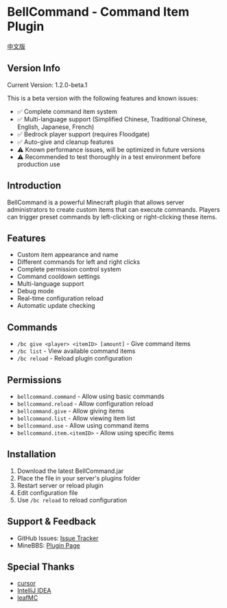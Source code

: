 # BellCommand - Command Item Plugin

[中文版](README.md)

## Version Info
Current Version: 1.2.0-beta.1

This is a beta version with the following features and known issues:
- ✅ Complete command item system
- ✅ Multi-language support (Simplified Chinese, Traditional Chinese, English, Japanese, French)
- ✅ Bedrock player support (requires Floodgate)
- ✅ Auto-give and cleanup features
- ⚠️ Known performance issues, will be optimized in future versions
- ⚠️ Recommended to test thoroughly in a test environment before production use

## Introduction
BellCommand is a powerful Minecraft plugin that allows server administrators to create custom items that can execute commands. Players can trigger preset commands by left-clicking or right-clicking these items.

## Features
- Custom item appearance and name
- Different commands for left and right clicks
- Complete permission control system
- Command cooldown settings
- Multi-language support
- Debug mode
- Real-time configuration reload
- Automatic update checking

## Commands
- `/bc give <player> <itemID> [amount]` - Give command items
- `/bc list` - View available command items
- `/bc reload` - Reload plugin configuration

## Permissions
- `bellcommand.command` - Allow using basic commands
- `bellcommand.reload` - Allow configuration reload
- `bellcommand.give` - Allow giving items
- `bellcommand.list` - Allow viewing item list
- `bellcommand.use` - Allow using command items
- `bellcommand.item.<itemID>` - Allow using specific items

## Installation
1. Download the latest BellCommand.jar
2. Place the file in your server's plugins folder
3. Restart server or reload plugin
4. Edit configuration file
5. Use `/bc reload` to reload configuration

## Support & Feedback
- GitHub Issues: [Issue Tracker](https://github.com/ning-g-mo/BellCommand/issues)
- MineBBS: [Plugin Page](https://www.minebbs.com/)

## Special Thanks
- [cursor](https://www.cursor.com/)
- [IntelliJ IDEA](https://www.jetbrains.com/idea/)
- [leafMC](https://github.com/Winds-Studio/Leaf) 